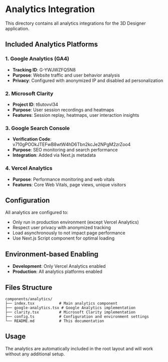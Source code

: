 # Analytics Integration

This directory contains all analytics integrations for the 3D Designer application.

## Included Analytics Platforms

### 1. Google Analytics (GA4)
- **Tracking ID**: G-YWJWZFQ5N8
- **Purpose**: Website traffic and user behavior analysis
- **Privacy**: Configured with anonymized IP and disabled ad personalization

### 2. Microsoft Clarity
- **Project ID**: t6utovvl34
- **Purpose**: User session recordings and heatmaps
- **Features**: Session replay, heatmaps, user interaction insights

### 3. Google Search Console
- **Verification Code**: v710gPOOkJTEFwB8wtW4hD6Tbn2kcJe2NPgM2zrZoo4
- **Purpose**: SEO monitoring and search performance
- **Integration**: Added via Next.js metadata

### 4. Vercel Analytics
- **Purpose**: Performance monitoring and web vitals
- **Features**: Core Web Vitals, page views, unique visitors

## Configuration

All analytics are configured to:
- Only run in production environment (except Vercel Analytics)
- Respect user privacy with anonymized tracking
- Load asynchronously to not impact page performance
- Use Next.js Script component for optimal loading

## Environment-based Enabling

- **Development**: Only Vercel Analytics enabled
- **Production**: All analytics platforms enabled

## Files Structure

```
components/analytics/
├── index.tsx           # Main analytics component
├── google-analytics.tsx # Google Analytics implementation
├── clarity.tsx         # Microsoft Clarity implementation
├── config.ts           # Configuration and environment settings
└── README.md           # This documentation
```

## Usage

The analytics are automatically included in the root layout and will work without any additional setup. 